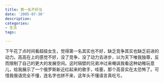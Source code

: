 ```yaml
---
title: 第一名不好当
date: '2005-07-30'
description:
categories:
- 生活
tags:

---
```


下午花了点时间看超级女生，觉得第一名其实也不好，缺乏竞争其实也缺乏前进的动力。高高在上的感觉不好，没了竞争，没了动力去进步，以为天下唯我独尊，反而限制了自己的更大的发展空间。这时隔壁的兄弟冲过来嘲讽我看这种幼稚玩意儿，给我展示了一个俄罗斯新近红起来的歌手，哇塞，那个高音实在太恐怖了。可惜我俄语完全不懂，连名字也拼不来，这年头不懂语言真吃亏。